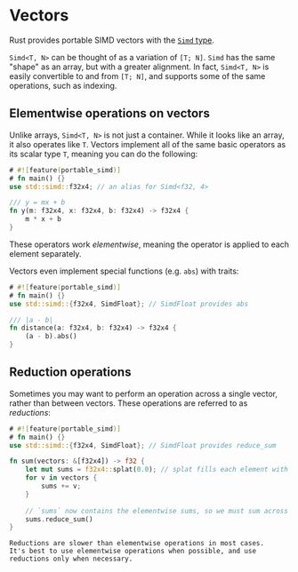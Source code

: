 # Vectors

Rust provides portable SIMD vectors with the [`Simd` type](https://doc.rust-lang.org/std/simd/struct.Simd.html).

`Simd<T, N>` can be thought of as a variation of `[T; N]`.
`Simd` has the same "shape" as an array, but with a greater alignment.
In fact, `Simd<T, N>` is easily convertible to and from `[T; N]`, and supports some of the same operations, such as indexing.

## Elementwise operations on vectors

Unlike arrays, `Simd<T, N>` is not just a container.
While it looks like an array, it also operates like `T`.
Vectors implement all of the same basic operators as its scalar type `T`, meaning you can do the following:

```rust
# #![feature(portable_simd)]
# fn main() {}
use std::simd::f32x4; // an alias for Simd<f32, 4>

/// y = mx + b
fn y(m: f32x4, x: f32x4, b: f32x4) -> f32x4 {
    m * x + b
}
```

These operators work _elementwise_, meaning the operator is applied to each element separately.

Vectors even implement special functions (e.g. `abs`) with traits:

```rust
# #![feature(portable_simd)]
# fn main() {}
use std::simd::{f32x4, SimdFloat}; // SimdFloat provides abs

/// |a - b|
fn distance(a: f32x4, b: f32x4) -> f32x4 {
    (a - b).abs()
}
```

## Reduction operations

Sometimes you may want to perform an operation across a single vector, rather than between vectors.
These operations are referred to as _reductions_:

```rust
# #![feature(portable_simd)]
# fn main() {}
use std::simd::{f32x4, SimdFloat}; // SimdFloat provides reduce_sum

fn sum(vectors: &[f32x4]) -> f32 {
    let mut sums = f32x4::splat(0.0); // splat fills each element with the value
    for v in vectors {
        sums += v;
    }
    
    // `sums` now contains the elementwise sums, so we must sum across the vector
    sums.reduce_sum()
}
```


```admonish note
Reductions are slower than elementwise operations in most cases.
It's best to use elementwise operations when possible, and use reductions only when necessary.
```
